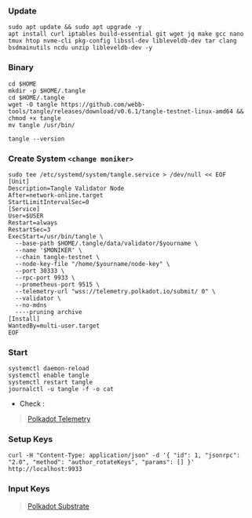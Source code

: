 ### Update
```
sudo apt update && sudo apt upgrade -y
apt install curl iptables build-essential git wget jq make gcc nano tmux htop nvme-cli pkg-config libssl-dev libleveldb-dev tar clang bsdmainutils ncdu unzip libleveldb-dev -y
```

### Binary
```
cd $HOME
mkdir -p $HOME/.tangle
cd $HOME/.tangle
wget -O tangle https://github.com/webb-tools/tangle/releases/download/v0.6.1/tangle-testnet-linux-amd64 && chmod +x tangle
mv tangle /usr/bin/
```
```
tangle --version
```

### Create System `<change moniker>`
```
sudo tee /etc/systemd/system/tangle.service > /dev/null << EOF
[Unit]
Description=Tangle Validator Node
After=network-online.target
StartLimitIntervalSec=0
[Service]
User=$USER
Restart=always
RestartSec=3
ExecStart=/usr/bin/tangle \
  --base-path $HOME/.tangle/data/validator/$yourname \
  --name '$MONIKER' \
  --chain tangle-testnet \
  --node-key-file "/home/$yourname/node-key" \
  --port 30333 \
  --rpc-port 9933 \
  --prometheus-port 9515 \
  --telemetry-url "wss://telemetry.polkadot.io/submit/ 0" \
  --validator \
  --no-mdns
  ----pruning archive
[Install]
WantedBy=multi-user.target
EOF
```

### Start
```
systemctl daemon-reload
systemctl enable tangle
systemctl restart tangle
journalctl -u tangle -f -o cat
```

- Check :
> [Polkadot Telemetry](https://telemetry.polkadot.io/#list/0xea63e6ac7da8699520af7fb540470d63e48eccb33f7273d2e21a935685bf1320")

### Setup Keys
```
curl -H "Content-Type: application/json" -d '{ "id": 1, "jsonrpc": "2.0", "method": "author_rotateKeys", "params": [] }' http://localhost:9933
```

### Input Keys
> [Polkadot Substrate](https://polkadot.js.org/apps/#/accounts")


